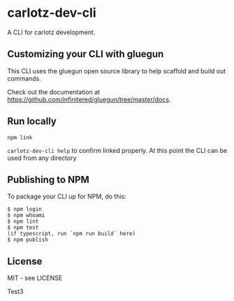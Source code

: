 # carlotz-dev-cli

A CLI for carlotz development.

## Customizing your CLI with gluegun

This CLI uses the gluegun open source library to help scaffold and build out commands.

Check out the documentation at <https://github.com/infinitered/gluegun/tree/master/docs>.

## Run locally

`npm link`

`carlotz-dev-cli help` to confirm linked properly. At this point the CLI can be used from any directory

## Publishing to NPM

To package your CLI up for NPM, do this:

```shell
$ npm login
$ npm whoami
$ npm lint
$ npm test
(if typescript, run `npm run build` here)
$ npm publish
```

## License

MIT - see LICENSE

Test3
